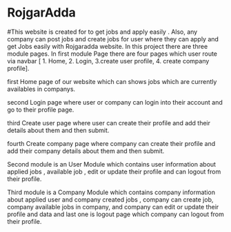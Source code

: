 ﻿# RojgarAdda
#This website is created for to get jobs and apply easily . Also, any company can  post jobs and create jobs for user where they can apply and get Jobs easily with Rojgaradda website.
In this project there are three module pages.
In first module Page there are four pages which user route via navbar [ 1. Home, 2. Login, 3.create user profile, 4. create company profile].

first  Home page of our website which can shows jobs which are currently availables in companys.

second Login page where user or company can login into their account and go to their profile page.

third  Create user page where user can create their profile and add their details about them and then submit.

fourth Create company page where company can create their profile and add their company details about them and then submit.

Second module is an User Module which contains  user information about applied jobs , available job , edit or update their profile and can logout from their profile.

Third module is a Company Module which contains company information about applied user and company created jobs , company can create job, company available jobs in company, and company can edit or update their profile and data and last one is logout page which company can logout  from their profile.
